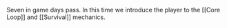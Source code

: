
Seven in game days pass. In this time we introduce the player to the [[Core Loop]] and [[Survival]] mechanics.
